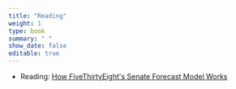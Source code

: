 ```yaml
---
title: "Reading"
weight: 1
type: book
summary: " "
show_date: false
editable: true
---
```


* Reading: [How FiveThirtyEight's Senate Forecast Model Works](https://fivethirtyeight.com/features/how-the-fivethirtyeight-senate-forecast-model-works/)
